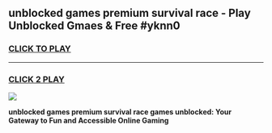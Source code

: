 
## unblocked games premium survival race - Play Unblocked Gmaes & Free #yknn0
<h3>
<a href="https://premium.freeplayer.one?title=unblocked_games_premium_survival_race&ref=01M">CLICK TO PLAY</a></h3>
<hr>

<h3>
<a href="https://premium.freeplayer.one?title=unblocked_games_premium_survival_race&ref=01M">CLICK 2 PLAY</a>
  
</h3>

<a href="https://premium.freeplayer.one?title=unblocked_games_premium_survival_race&ref=01M"><img src="https://clearcache.store/games.png"></a>


**unblocked games premium survival race games unblocked: Your Gateway to Fun and Accessible Online Gaming**
